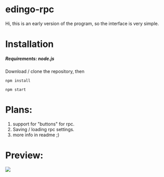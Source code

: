 # edingo-rpc

Hi, this is an early version of the program, so the interface is very simple.
# Installation
##### Requirements: node.js
Download / clone the repository, then
```console
npm install

npm start
```

# Plans:
1. support for "buttons" for rpc.
2. Saving / loading rpc settings.
3. more info in readme ;) 

# Preview: 
![](https://media.discordapp.net/attachments/805328199696384010/807661353875537950/unknown.png?width=484&height=670)


